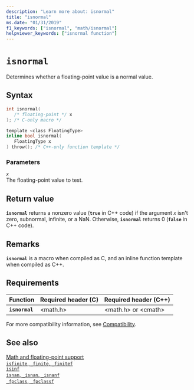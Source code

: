 ```yaml
---
description: "Learn more about: isnormal"
title: "isnormal"
ms.date: "01/31/2019"
f1_keywords: ["isnormal", "math/isnormal"]
helpviewer_keywords: ["isnormal function"]
---
```

# `isnormal`

Determines whether a floating-point value is a normal value.

## Syntax

```C
int isnormal(
   /* floating-point */ x
); /* C-only macro */

template <class FloatingType>
inline bool isnormal(
   FloatingType x
) throw(); /* C++-only function template */
```

### Parameters

*`x`*\
The floating-point value to test.

## Return value

**`isnormal`** returns a nonzero value (**`true`** in C++ code) if the argument *`x`* isn't zero, subnormal, infinite, or a NaN. Otherwise, **`isnormal`** returns 0 (**`false`** in C++ code).

## Remarks

**`isnormal`** is a macro when compiled as C, and an inline function template when compiled as C++.

## Requirements

| Function | Required header (C) | Required header (C++) |
|---|---|---|
| **`isnormal`** | \<math.h> | \<math.h> or \<cmath> |

For more compatibility information, see [Compatibility](../compatibility.md).

## See also

[Math and floating-point support](../floating-point-support.md)\
[`isfinite`, `_finite`, `_finitef`](finite-finitef.md)\
[`isinf`](isinf.md)\
[`isnan`, `_isnan`, `_isnanf`](isnan-isnan-isnanf.md)\
[`_fpclass`, `_fpclassf`](fpclass-fpclassf.md)
